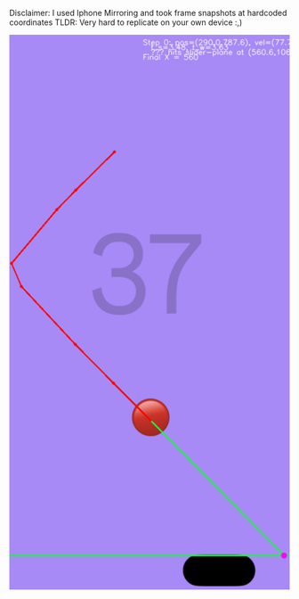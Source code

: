Disclaimer: I used Iphone Mirroring and took frame snapshots at hardcoded coordinates
TLDR: Very hard to replicate on your own device :,)

![Demo animation](https://github.com/Marques-079/karl-beater/blob/0f627df5fc211e1b76a1630f7c067831aecfdde6/prediction_debug_20250612_143719.png)

